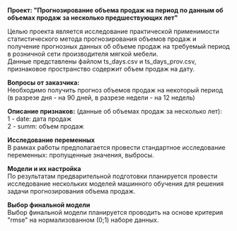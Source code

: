 **Проект: "Прогнозирование объема продаж на период по данным об объемах продаж за несколько предшествующих лет"**

Целью проекта является исследование практической применимости статистического метода прогнозирования объемов продаж и получение прогнозных данных об объеме продаж на требуемый период в розничной сети производителя мягкой мебели.  
Данные представлены файлом ts_days.csv и ts_days_prov.csv, признаковое пространство содержит объем продаж на дату. 

**Вопросы от заказчика:**  
Необходимо получить прогноз объемов продаж на некоторый период (в разрезе дня - на 90 дней, в разрезе недели - на 12 недель) 

**Описание признаков:** (данные об объемах продаж за несколько лет):  
    1 - date: дата продаж  
    2 - summ: объем продаж    

**Исследование переменных**  
В рамках работы предполагается провести стандартное исследование переменных: пропущенные значения, выбросы. 

**Модели и их настройка**  
По результатам предварительной подготовки планируется провести исследование нескольких моделей машинного обучения для решения задачи прогнозирования объема продаж.  

**Выбор финальной модели**  
Выбор финальной модели планируется проводить на основе критерия "rmse" на нормализованном (0;1) наборе данных.
